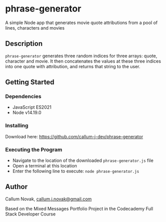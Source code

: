 # phrase-generator

A simple Node app that generates movie quote attributions from a pool of lines, characters and movies

## Description

`phrase-generator` generates three random indices for three arrays: quote, character and movie. It then concatenates the values at these three indices into one quote with attribution, and returns that string to the user.

## Getting Started

### Dependencies

- JavaScript ES2021
- Node v14.19.0

### Installing

Download here: https://github.com/callum-j-dev/phrase-generator

### Executing the Program

- Navigate to the location of the downloaded `phrase-generator.js` file
- Open a terminal at this location
- Enter the following line to execute: `node phrase-generator.js`

## Author

Callum Novak, callum.j.novak@gmail.com

Based on the Mixed Messages Portfolio Project in the Codecademy Full Stack Developer Course
